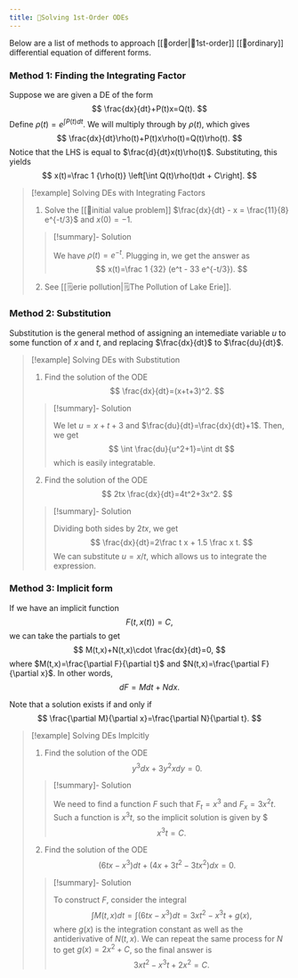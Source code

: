 ```yaml
---
title: 📙Solving 1st-Order ODEs
---
```


Below are a list of methods to approach [[📘order|📘1st-order]] [[📘ordinary]] differential equation of different forms. 

### Method 1: Finding the Integrating Factor

Suppose we are given a DE of the form 
$$
\frac{dx}{dt}+P(t)x=Q(t).
$$
Define $\rho(t)=e^{\int P(t)dt}$. We will multiply through by $\rho(t)$, which gives
$$
\frac{dx}{dt}\rho(t)+P(t)x\rho(t)=Q(t)\rho(t).
$$
Notice that the LHS is equal to $\frac{d}{dt}x(t)\rho(t)$. Substituting, this yields
$$
x(t)=\frac 1 {\rho(t)} \left[\int Q(t)\rho(t)dt + C\right].
$$

> [!example] Solving DEs with Integrating Factors
> 
> 1. Solve the [[📘initial value problem]] $\frac{dx}{dt} - x = \frac{11}{8} e^{-t/3}$ and $x(0)=-1$.
> > [!summary]- Solution
> >
> > We have $\rho(t)=e^{-t}$. Plugging in, we get the answer as 
> > $$
> > x(t)=\frac 1 {32} (e^t - 33 e^{-t/3}).
> > $$
>
> 2. See [[🗒️erie pollution|🗒️The Pollution of Lake Erie]].

### Method 2: Substitution

Substitution is the general method of assigning an intemediate variable $u$ to some function of $x$ and $t$, and replacing $\frac{dx}{dt}$ to $\frac{du}{dt}$. 

> [!example] Solving DEs with Substitution
>
> 1. Find the solution of the ODE 
> $$
> \frac{dx}{dt}=(x+t+3)^2.
> $$
> > [!summary]- Solution
> >
> > We let $u=x+t+3$ and $\frac{du}{dt}=\frac{dx}{dt}+1$. Then, we get 
> > $$
> > \int \frac{du}{u^2+1}=\int dt
> > $$
> > which is easily integratable. 
> 
> 2. Find the solution of the ODE
> $$
> 2tx \frac{dx}{dt}=4t^2+3x^2.
> $$ 
> > [!summary]- Solution
> > 
> > Dividing both sides by $2tx$, we get 
> > $$
> > \frac{dx}{dt}=2\frac t x + 1.5 \frac x t.
> > $$
> > We can substitute $u=x/t$, which allows us to integrate the expression.

### Method 3: Implicit form

If we have an implicit function 
$$
F(t, x(t))=C,
$$
we can take the partials to get 
$$
M(t,x)+N(t,x)\cdot \frac{dx}{dt}=0,
$$
where $M(t,x)=\frac{\partial F}{\partial t}$ and $N(t,x)=\frac{\partial F}{\partial x}$. In other words, 
$$
dF=Mdt+Ndx.
$$

Note that a solution exists if and only if
$$
\frac{\partial M}{\partial x}=\frac{\partial N}{\partial t}.
$$

> [!example] Solving DEs Implcitly
> 
> 1. Find the solution of the ODE 
> $$
> y^3dx+3y^2xdy=0.
> $$
> 
> > [!summary]- Solution
> > 
> > We need to find a function $F$ such that $F_t=x^3$ and $F_x=3x^2t$. Such a function is $x^3t$, so the implicit solution is given by $
> > $$
> > x^3t=C.
> > $$
> 
> 2. Find the solution of the ODE 
> $$
> (6tx-x^3)dt+(4x+3t^2-3tx^2)dx=0.
> $$
> > [!summary]- Solution 
> > 
> > To construct $F$, consider the integral 
> > $$
> > \int M(t, x) dt = \int(6tx-x^3)dt= 3xt^2-x^3t+g(x),
> > $$
> > where $g(x)$ is the integration constant as well as the antiderivative of $N(t, x)$. We can repeat the same process for $N$ to get $g(x)=2x^2+C$, so the final answer is 
> > $$ 
> > 3xt^2-x^3t+2x^2=C.
> > $$
